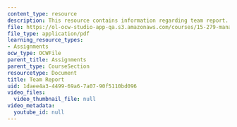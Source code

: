 ```yaml
---
content_type: resource
description: This resource contains information regarding team report.
file: https://ol-ocw-studio-app-qa.s3.amazonaws.com/courses/15-279-management-communication-for-undergraduates-fall-2012/1daee4a3449969a67a0790f5110bd096_MIT15_279F12_team_report.pdf
file_type: application/pdf
learning_resource_types:
- Assignments
ocw_type: OCWFile
parent_title: Assignments
parent_type: CourseSection
resourcetype: Document
title: Team Report
uid: 1daee4a3-4499-69a6-7a07-90f5110bd096
video_files:
  video_thumbnail_file: null
video_metadata:
  youtube_id: null
---
```

